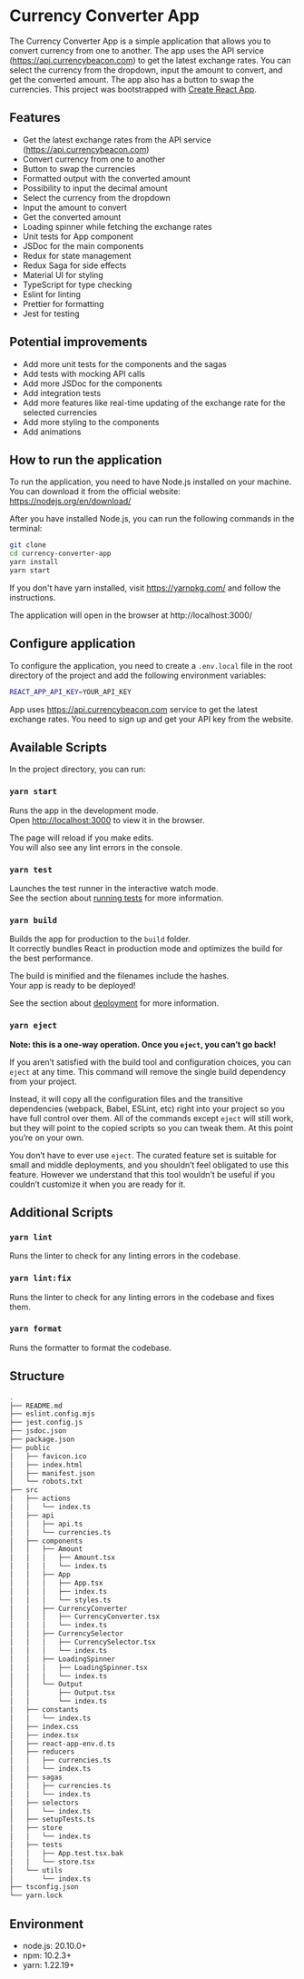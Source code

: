 # Currency Converter App

The Currency Converter App is a simple application that allows you to convert currency from one to another. The app uses the API service (https://api.currencybeacon.com) to get the latest exchange rates. You can select the currency from the dropdown, input the amount to convert, and get the converted amount. The app also has a button to swap the currencies.
This project was bootstrapped with [Create React App](https://github.com/facebook/create-react-app).

## Features

- Get the latest exchange rates from the API service (https://api.currencybeacon.com)
- Convert currency from one to another
- Button to swap the currencies
- Formatted output with the converted amount
- Possibility to input the decimal amount
- Select the currency from the dropdown
- Input the amount to convert
- Get the converted amount
- Loading spinner while fetching the exchange rates
- Unit tests for App component
- JSDoc for the main components
- Redux for state management
- Redux Saga for side effects
- Material UI for styling
- TypeScript for type checking
- Eslint for linting
- Prettier for formatting
- Jest for testing

## Potential improvements

- Add more unit tests for the components and the sagas
- Add tests with mocking API calls
- Add more JSDoc for the components
- Add integration tests
- Add more features like real-time updating of the exchange rate for the selected currencies
- Add more styling to the components
- Add animations

## How to run the application

To run the application, you need to have Node.js installed on your machine. You can download it from the official website: https://nodejs.org/en/download/

After you have installed Node.js, you can run the following commands in the terminal:

```sh
git clone
cd currency-converter-app
yarn install
yarn start
```

If you don't have yarn installed, visit https://yarnpkg.com/ and follow the instructions.

The application will open in the browser at http://localhost:3000/

## Configure application

To configure the application, you need to create a `.env.local` file in the root directory of the project and add the following environment variables:

```sh
REACT_APP_API_KEY=YOUR_API_KEY
```

App uses https://api.currencybeacon.com service to get the latest exchange rates. You need to sign up and get your API key from the website.


## Available Scripts

In the project directory, you can run:

### `yarn start`

Runs the app in the development mode.\
Open [http://localhost:3000](http://localhost:3000) to view it in the browser.

The page will reload if you make edits.\
You will also see any lint errors in the console.

### `yarn test`

Launches the test runner in the interactive watch mode.\
See the section about [running tests](https://facebook.github.io/create-react-app/docs/running-tests) for more information.

### `yarn build`

Builds the app for production to the `build` folder.\
It correctly bundles React in production mode and optimizes the build for the best performance.

The build is minified and the filenames include the hashes.\
Your app is ready to be deployed!

See the section about [deployment](https://facebook.github.io/create-react-app/docs/deployment) for more information.

### `yarn eject`

**Note: this is a one-way operation. Once you `eject`, you can’t go back!**

If you aren’t satisfied with the build tool and configuration choices, you can `eject` at any time. This command will remove the single build dependency from your project.

Instead, it will copy all the configuration files and the transitive dependencies (webpack, Babel, ESLint, etc) right into your project so you have full control over them. All of the commands except `eject` will still work, but they will point to the copied scripts so you can tweak them. At this point you’re on your own.

You don’t have to ever use `eject`. The curated feature set is suitable for small and middle deployments, and you shouldn’t feel obligated to use this feature. However we understand that this tool wouldn’t be useful if you couldn’t customize it when you are ready for it.

## Additional Scripts

### `yarn lint`

Runs the linter to check for any linting errors in the codebase.

### `yarn lint:fix`

Runs the linter to check for any linting errors in the codebase and fixes them.

### `yarn format`

Runs the formatter to format the codebase.

## Structure

```sh
.
├── README.md
├── eslint.config.mjs
├── jest.config.js
├── jsdoc.json
├── package.json
├── public
│   ├── favicon.ico
│   ├── index.html
│   ├── manifest.json
│   └── robots.txt
├── src
│   ├── actions
│   │   └── index.ts
│   ├── api
│   │   ├── api.ts
│   │   └── currencies.ts
│   ├── components
│   │   ├── Amount
│   │   │   ├── Amount.tsx
│   │   │   └── index.ts
│   │   ├── App
│   │   │   ├── App.tsx
│   │   │   ├── index.ts
│   │   │   └── styles.ts
│   │   ├── CurrencyConverter
│   │   │   ├── CurrencyConverter.tsx
│   │   │   └── index.ts
│   │   ├── CurrencySelector
│   │   │   ├── CurrencySelector.tsx
│   │   │   └── index.ts
│   │   ├── LoadingSpinner
│   │   │   ├── LoadingSpinner.tsx
│   │   │   └── index.ts
│   │   └── Output
│   │       ├── Output.tsx
│   │       └── index.ts
│   ├── constants
│   │   └── index.ts
│   ├── index.css
│   ├── index.tsx
│   ├── react-app-env.d.ts
│   ├── reducers
│   │   ├── currencies.ts
│   │   └── index.ts
│   ├── sagas
│   │   ├── currencies.ts
│   │   └── index.ts
│   ├── selectors
│   │   └── index.ts
│   ├── setupTests.ts
│   ├── store
│   │   └── index.ts
│   ├── tests
│   │   ├── App.test.tsx.bak
│   │   └── store.tsx
│   └── utils
│       └── index.ts
├── tsconfig.json
└── yarn.lock
```

## Environment

- node.js: 20.10.0+
- npm: 10.2.3+
- yarn: 1.22.19+
